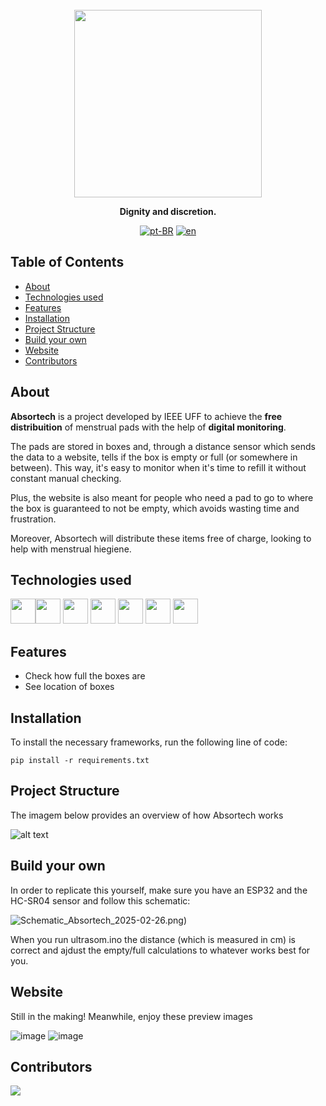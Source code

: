 <br>

<div align="center">

<img src="Absortech.svg" width="300">

  <p align="center">
    <strong>Dignity and discretion.</strong>
  </p>


[![pt-BR](https://img.shields.io/badge/lang-pt--BR-green.svg)](./docs/README.pt-BR.md)
[![en](https://img.shields.io/badge/lang-en-red.svg)](./README.md)

</div>

## Table of Contents

- [About](#about)
- [Technologies used](#technologies-used)
- [Features](#features)
- [Installation](#installation)
- [Project Structure](#project-structure)
- [Build your own](#build-your-own)
- [Website](#website)
- [Contributors](#contributors)

## About

**Absortech** is a project developed by IEEE UFF to achieve the **free distribuition** of menstrual pads with the help of **digital monitoring**.
<br>

The pads are stored in boxes and, through a distance sensor which sends the data to a website, tells if the box is empty or full (or somewhere in between). This way, it's easy to monitor when it's time to refill it without constant manual checking.

Plus, the website is also meant for people who need a pad to go to where the box is guaranteed to not be empty, which avoids wasting time and frustration.

Moreover, Absortech will distribute these items free of charge, looking to help with menstrual hiegiene. 

## Technologies used


<img src="https://cdn.jsdelivr.net/gh/devicons/devicon@latest/icons/python/python-original.svg" width=40px/><img src="https://cdn.jsdelivr.net/gh/devicons/devicon@latest/icons/django/django-plain.svg" width=40 /> <img src="https://cdn.jsdelivr.net/gh/devicons/devicon@latest/icons/arduino/arduino-original.svg" width=40/> <img src="https://cdn.jsdelivr.net/gh/devicons/devicon@latest/icons/amazonwebservices/amazonwebservices-original-wordmark.svg" width = 40 /> <img src="https://cdn.jsdelivr.net/gh/devicons/devicon@latest/icons/html5/html5-original.svg" width = 40 /> <img src="https://cdn.jsdelivr.net/gh/devicons/devicon@latest/icons/css3/css3-original.svg" width = 40/> <img src="https://cdn.jsdelivr.net/gh/devicons/devicon@latest/icons/react/react-original.svg" width = 40/>
          
          
          
          
          
          
          

## Features

- Check how full the boxes are
- See location of boxes


## Installation

To install the necessary frameworks, run the following line of code:
```
pip install -r requirements.txt
```


## Project Structure

The imagem below provides an overview of how Absortech works 

![alt text](image.png)

## Build your own
In order to replicate this yourself, make sure you have an ESP32 and the HC-SR04 sensor and follow this schematic:

![Schematic_Absortech_2025-02-26.png](https://github.com/gaabpng/Absortech/blob/main/ESP-32/Schematic_Absortech_2025-02-26.png))

When you run ultrasom.ino the distance (which is measured in cm) is correct and ajdust the empty/full calculations to whatever works best for you.

## Website
Still in the making! Meanwhile, enjoy these preview images

![image](https://github.com/user-attachments/assets/915cb1be-3204-4811-8952-ea53ce6bb475) 
![image](https://github.com/user-attachments/assets/012f59c1-43db-4714-8ea1-28841bf5c9d7)




## Contributors

<a href="https://github.com/gaabpng/Absortech/graphs/contributors">
  <img src="https://contrib.rocks/image?repo=gaabpng/Absortech" />
</a>
